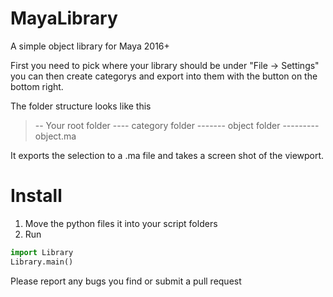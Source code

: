 # MayaLibrary
A simple object library for Maya 2016+

First you need to pick where your library should be under "File -> Settings" you can then create categorys and export into them with the button on the bottom right.

The folder structure looks like this
>-- Your root folder
>---- category folder
>------- object folder
>--------- object.ma

It exports the selection to a .ma file and takes a screen shot of the viewport.


# Install
1. Move the python files it into your script folders
2. Run 
```python
import Library
Library.main()
````


Please report any bugs you find or submit a pull request
